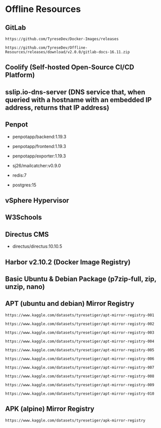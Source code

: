 # Offline Resources

## GitLab

```
https://github.com/TyreseDev/Docker-Images/releases
```

```
https://github.com/TyreseDev/Offline-Resources/releases/download/v2.0.0/gitlab-docs-16.11.zip
```

## Coolify (Self-hosted Open-Source CI/CD Platform)

## sslip.io-dns-server (DNS service that, when queried with a hostname with an embedded IP address, returns that IP address)

## Penpot

- penpotapp/backend:1.19.3

- penpotapp/frontend:1.19.3

- penpotapp/exporter:1.19.3

- sj26/mailcatcher:v0.9.0

- redis:7

- postgres:15

## vSphere Hypervisor

## W3Schools

## Directus CMS

- directus/directus:10.10.5

## Harbor v2.10.2 (Docker Image Registry)

## Basic Ubuntu & Debian Package (p7zip-full, zip, unzip, nano)

## APT (ubuntu and debian) Mirror Registry

```
https://www.kaggle.com/datasets/tyresetiger/apt-mirror-registry-001
```

```
https://www.kaggle.com/datasets/tyresetiger/apt-mirror-registry-002
```

```
https://www.kaggle.com/datasets/tyresetiger/apt-mirror-registry-003
```

```
https://www.kaggle.com/datasets/tyresetiger/apt-mirror-registry-004
```

```
https://www.kaggle.com/datasets/tyresetiger/apt-mirror-registry-005
```

```
https://www.kaggle.com/datasets/tyresetiger/apt-mirror-registry-006
```

```
https://www.kaggle.com/datasets/tyresetiger/apt-mirror-registry-007
```

```
https://www.kaggle.com/datasets/tyresetiger/apt-mirror-registry-008
```

```
https://www.kaggle.com/datasets/tyresetiger/apt-mirror-registry-009
```

```
https://www.kaggle.com/datasets/tyresetiger/apt-mirror-registry-010
```

## APK (alpine) Mirror Registry

```
https://www.kaggle.com/datasets/tyresetiger/apk-mirror-registry
```
